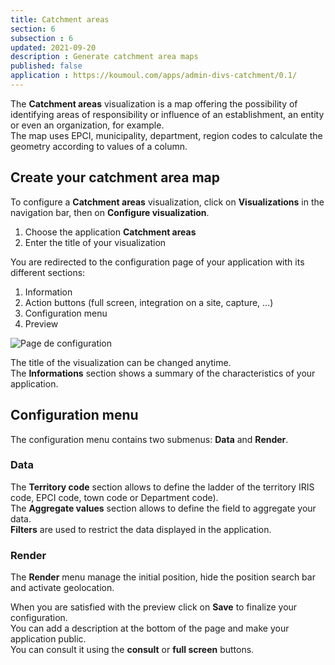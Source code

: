 ```yaml
---
title: Catchment areas
section: 6
subsection : 6
updated: 2021-09-20
description : Generate catchment area maps
published: false
application : https://koumoul.com/apps/admin-divs-catchment/0.1/
---
```


The **Catchment areas** visualization is a map offering the possibility of identifying areas of responsibility or influence of an establishment, an entity or even an organization, for example.  
The map uses EPCI, municipality, department, region codes to calculate the geometry according to values ​​of a column.


## Create your catchment area map

To configure a **Catchment areas** visualization, click on **Visualizations** in the navigation bar, then on **Configure visualization**.  

1. Choose the application **Catchment areas**
2. Enter the title of your visualization

<p>
</p>

You are redirected to the configuration page of your application with its different sections:  

1. Information
2. Action buttons (full screen, integration on a site, capture, ...)
3. Configuration menu
4. Preview

![Page de configuration](./images/user-guide/chalandise-config.jpg)

The title of the visualization can be changed anytime.  
The **Informations** section shows a summary of the characteristics of your application.  

## Configuration menu


The configuration menu contains two submenus: **Data** and **Render**.  


### Data

The **Territory code** section allows to define the ladder of the territory IRIS code, EPCI code, town code  or Department code).  
The **Aggregate values** section allows to define the field to aggregate your data.  
**Filters** are used to restrict the data displayed in the application.

### Render


The **Render** menu manage the initial position, hide the position search bar and activate geolocation.

When you are satisfied with the preview click on **Save** to finalize your configuration.  
You can add a description at the bottom of the page and make your application public.  
You can consult it using the **consult** or **full screen** buttons.
